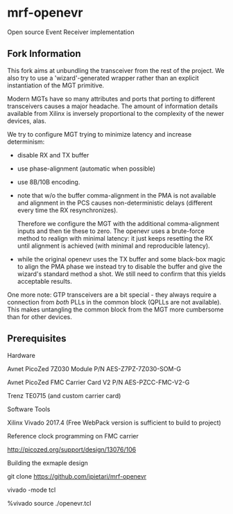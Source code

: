 # mrf-openevr
Open source Event Receiver implementation

## Fork Information

This fork aims at unbundling the transceiver from the rest
of the project. We also try to use a 'wizard'-generated wrapper
rather than an explicit instantiation of the MGT primitive.

Modern MGTs have so many attributes and ports that porting to
different transceivers causes a major headache. The amount of
information details available from Xilinx is inversely proportional
to the complexity of the newer devices, alas.

We try to configure MGT trying to minimize latency and increase
determinism:
  - disable RX and TX buffer
  - use phase-alignment (automatic when possible)
  - use 8B/10B encoding.
  - note that w/o the buffer comma-alignment in the PMA is not available
    and alignment in the PCS causes non-deterministic delays (different
    every time the RX resynchronizes).

    Therefore we configure the MGT with the additional comma-alignment
    inputs and then tie these to zero. The openevr uses a brute-force
    method to realign with minimal latency: it just keeps resetting the
    RX until alignment is achieved (with minimal and reproducible latency).

  - while the original openevr uses the TX buffer and some black-box
    magic to align the PMA phase we instead try to disable the buffer and
    give the wizard's standard method a shot. We still need to confirm that
    this yields acceptable results.

One more note: GTP transceivers are a bit special - they always require
a connection from *both* PLLs in the common block (QPLLs are not available).
This makes untangling the common block from the MGT more cumbersome than
for other devices.

## Prerequisites

Hardware

Avnet PicoZed 7Z030 Module P/N AES-Z7PZ-7Z030-SOM-G

Avnet PicoZed FMC Carrier Card V2 P/N AES-PZCC-FMC-V2-G

Trenz TE0715 (and custom carrier card)

Software Tools

Xilinx Vivado 2017.4 (Free WebPack version is sufficient to build to project)

Reference clock programming on FMC carrier

http://picozed.org/support/design/13076/106

Building the exmaple design

git clone https://github.com/jpietari/mrf-openevr

vivado -mode tcl

%vivado source ./openevr.tcl
